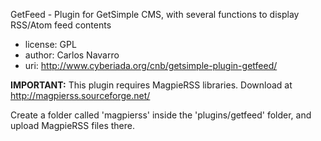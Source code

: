 GetFeed - Plugin for GetSimple CMS, with several functions to display RSS/Atom feed contents

- license: GPL
- author: Carlos Navarro
- uri: http://www.cyberiada.org/cnb/getsimple-plugin-getfeed/

**IMPORTANT:**
This plugin requires MagpieRSS libraries. Download at http://magpierss.sourceforge.net/

Create a folder called 'magpierss' inside the 'plugins/getfeed' folder, and upload MagpieRSS files there.
